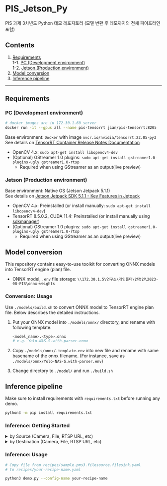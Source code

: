 PIS_Jetson_Py
=============
PIS 과제 3차년도 Python 데모 레포지토리 (모델 변환 후 데모까지의 전체 파이프라인 포함)

## Contents
1. [Requirements](#requirements)  
  1-1. [PC (Development environment)](#pc-development-environment)  
  1-2. [Jetson (Production environment)](#jetson-production-environment)  
2. [Model conversion](#model-conversion)
3. [Inference pipeline](#inference-pipeline)

-----

## Requirements
### PC (Development environment)
```bash
# docker images are in 172.30.1.60 server
docker run -it --gpus all --name pis-tensorrt jian/pis-tensorrt:8205
```
Base environment: `Docker` with image `nvcr.io/nvidia/tensorrt:22.05-py3`  
See details on [TensorRT Container Release Notes Documentation](https://docs.nvidia.com/deeplearning/tensorrt/container-release-notes/index.html#rel_22-05)
- OpenCV 4.x: `sudo apt-get install libopencv4-dev`
- (Optional) GStreamer 1.0 plugins: `sudo apt-get install gstreamer1.0-plugins-ugly gstreamer1.0-rtsp`
  - Required when using GStreamer as an output(live preview)


### Jetson (Production environment)
Base environment: Native OS (Jetson Jetpack 5.1.1)  
See details on [Jetson Jetpack SDK 5.1.1 - Key Features in Jetpack](https://developer.nvidia.com/embedded/jetpack-sdk-511#jetpack-features)
- OpenCV 4.x: Preinstalled (or install manually: `sudo apt-get install libopencv4-dev`)
- TensorRT 8.5.0.2, CUDA 11.4: Preinstalled (or install manually using [sdkmanager](https://developer.nvidia.com/sdk-manager))
- (Optional) GStreamer 1.0 plugins: `sudo apt-get install gstreamer1.0-plugins-ugly gstreamer1.0-rtsp`
  - Required when using GStreamer as an output(live preview)

## Model conversion
This repository contains easy-to-use toolkit for converting ONNX models into TensorRT engine (plan) file.
- ONNX model, `.env` file storage: `\\172.30.1.5\연구소\개인폴더\안정인\2023-08-PIS\onnx-weights`

### Conversion: Usage
Use `./models/build.sh` to convert ONNX model to TensorRT engine plan file. Below describes the detailed instructions.

1. Put your ONNX model into `./models/onnx/` directory, and rename with following template:  
    ```bash
    <model_name>.<type>.onnx
    # e.g. Yolo-NAS-S.with-parser.onnx
    ```
2. Copy `./models/onnx/.template.env` into new file and rename with same basename of the onnx filename. (For instance, save as `./models/onnx/Yolo-NAS-S.with-parser.env`)

3. Change directory to `./model/` and run `./build.sh`

## Inference pipeline
Make sure to install requirements with `requirements.txt` before running any demo.
```bash
python3 -m pip install requirements.txt
```

### Inference: Getting Started
<details>
  <summary>by Source (Camera, File, RTSP URL, etc)</summary>

```bash
# Local USB camera source (device ID 0), File destination
# You should Ctrl+C to interrupt streaming (Objects will be normally destructed)
python3 demo.py --config-name sample.pms3.camsource.filesink
```
```bash
# File source, File destination
python3 demo.py --config-name sample.pms3.filesource.filesink
```
```bash
# RTSP source, File destination
# You should Ctrl+C to interrupt streaming (Objects will be normally destructed)
python3 demo.py --config-name sample.pms3.livesource.filesink
```
```bash
# Video folder (bulk inference)
python3 demo.py --config-name sample.pms3.videofolder
```
</details>


<details>
  <summary>by Destination (Camera, File, RTSP URL, etc)</summary>

```bash
# Physical display output
python3 demo.py --config-name sample.pms3.filesource.x11sink
```
```bash
# File output
python3 demo.py --config-name sample.pms3.filesource.filesink
```
```bash
# Launch from RTSP source to RTSP destination (RTSP server live preview)
# Requires OpenCV gstreamer support + gstreamer rtsp plugins
python3 demo.py --config-name sample.pms3.livesource.gstsink
```
```bash
# Video folder (bulk inference)
python3 demo.py --config-name sample.pms3.videofolder
```
</details>


### Inference: Usage
```bash
# Copy file from recipes/sample.pms3.filesource.filesink.yaml
# to recipes/your-recipe-name.yaml

python3 demo.py --config-name your-recipe-name
```